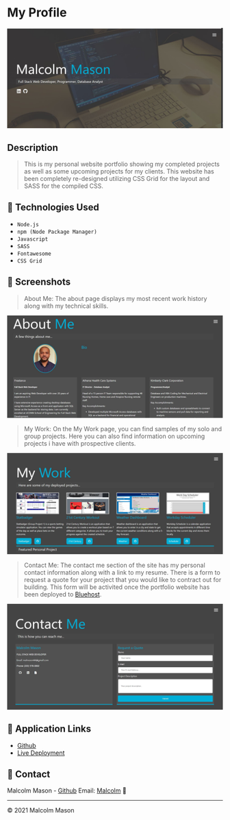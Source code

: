 # My Profile

![Profile](./img/mainpage.jpg)

## Description


> This is my personal website portfolio showing my completed projects as well as some upcoming projects for my clients. This website has been completely re-designed utilizing CSS Grid for the layout and SASS for the compiled CSS.


## 🧰 Technologies Used

* `Node.js`
* `npm (Node Package Manager)`
* `Javascript`
* `SASS`
* `Fontawesome`
* `CSS Grid`

## 📸 Screenshots

> About Me: The about page displays my most recent work history along with my technical skills. 

![About](./img/about.jpg)

> My Work: On the My Work page, you can find samples of my solo and group projects. Here you can also find information on upcoming projects i have with prospective clients. 

![MyWork](./img/mywork.jpg)

> Contact Me: The contact me section of the site has my personal contact information along with a link to my resume. There is a form to request a quote for your project that you would like to contract out for building. This form will be activited once the portfolio website has been deployed to [Bluehost](https://www.bluehost.com/).

![Contact](./img/contact.jpg)




## 🔗 Application Links
* [Github](https://github.com/malmason/profile)
* [Live Deployment](https://tranquil-coast-29213.herokuapp.com/)

## 📱 Contact 

Malcolm Mason - [Github](https://github.com/malmason) Email: [Malcolm](mailto:malmason66@gmail.com) 📧

---

&copy; 2021 Malcolm Mason
